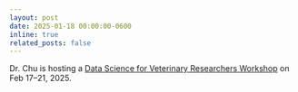 ```yaml
---
layout: post
date: 2025-01-18 00:00:00-0600
inline: true
related_posts: false
---
```


Dr. Chu is hosting a [Data Science for Veterinary Researchers Workshop](https://tamids.tamu.edu/event/data-science-workshop-for-veterinary-researchers/) on Feb 17–21, 2025. 
